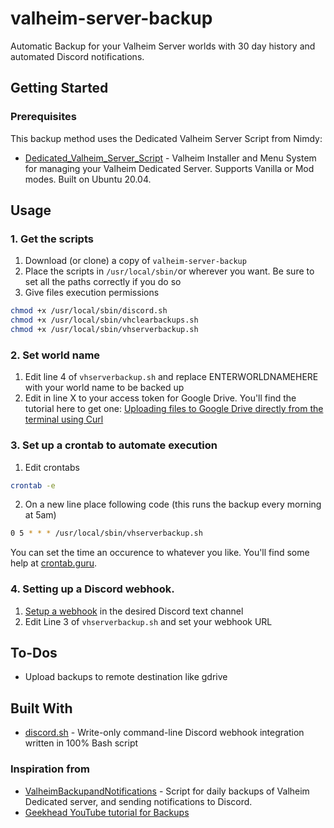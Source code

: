# valheim-server-backup
Automatic Backup for your Valheim Server worlds with 30 day history and automated Discord notifications.

## Getting Started

### Prerequisites

This backup method uses the Dedicated Valheim Server Script from Nimdy:

* [Dedicated_Valheim_Server_Script](https://github.com/Nimdy/Dedicated_Valheim_Server_Script) - Valheim Installer and Menu System for managing your Valheim Dedicated Server. Supports Vanilla or Mod modes. Built on Ubuntu 20.04.


## Usage

### 1. Get the scripts

1. Download (or clone) a copy of `valheim-server-backup`
2. Place the scripts in `/usr/local/sbin/`or wherever you want. Be sure to set all the paths correctly if you do so
3. Give files execution permissions

```sh
chmod +x /usr/local/sbin/discord.sh
chmod +x /usr/local/sbin/vhclearbackups.sh
chmod +x /usr/local/sbin/vhserverbackup.sh
```

### 2. Set world name

1. Edit line 4 of `vhserverbackup.sh` and replace ENTERWORLDNAMEHERE with your world name to be backed up
2. Edit <enter access token here> in line X to your access token for Google Drive. You'll find the tutorial here to get one: [Uploading files to Google Drive directly from the terminal using Curl](https://towardsdatascience.com/uploading-files-to-google-drive-directly-from-the-terminal-using-curl-2b89db28bb06)

### 3. Set up a crontab to automate execution

1. Edit crontabs

```sh
crontab -e
```

2. On a new line place following code (this runs the backup every morning at 5am)

```sh
0 5 * * * /usr/local/sbin/vhserverbackup.sh
```

You can set the time an occurence to whatever you like. You'll find some help at [crontab.guru](https://crontab.guru/).


### 4. Setting up a Discord webhook.

1. [Setup a webhook](https://support.discordapp.com/hc/en-us/articles/228383668-Intro-to-Webhooks) in the desired Discord text channel
2. Edit Line 3 of `vhserverbackup.sh` and set your webhook URL


## To-Dos

* Upload backups to remote destination like gdrive

## Built With

* [discord.sh](https://github.com/ChaoticWeg/discord.sh) - Write-only command-line Discord webhook integration written in 100% Bash script

### Inspiration from
* [ValheimBackupandNotifications](https://github.com/aremedis/ValheimBackupandNotifications) - Script for daily backups of Valheim Dedicated server, and sending notifications to Discord.
* [Geekhead YouTube tutorial for Backups](https://www.youtube.com/watch?v=XejBIwBYTG8&t=84s)
